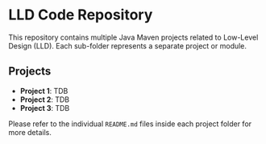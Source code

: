 # LLD Code Repository

This repository contains multiple Java Maven projects related to Low-Level Design (LLD). Each sub-folder represents a separate project or module.

## Projects

- **Project 1**: TDB
- **Project 2**: TDB
- **Project 3**: TDB

Please refer to the individual `README.md` files inside each project folder for more details.
